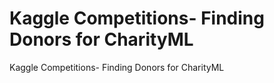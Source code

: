 # Kaggle Competitions- Finding Donors for CharityML
Kaggle Competitions- Finding Donors for CharityML
